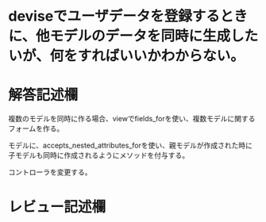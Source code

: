 # deviseでユーザデータを登録するときに、他モデルのデータを同時に生成したいが、何をすればいいかわからない。
# 解答記述欄

複数のモデルを同時に作る場合、viewでfields_forを使い、複数モデルに関するフォームを作る。

モデルに、accepts_nested_attributes_forを使い、親モデルが作成された時に子モデルも同時に作成されるようにメソッドを付与する。

コントローラを変更する。






# レビュー記述欄